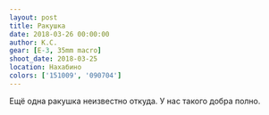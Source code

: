 ```yaml
---
layout: post
title: Ракушка
date: 2018-03-26 00:00:00
author: К.С.
gear: [E-3, 35mm macro]
shoot_date: 2018-03-25
location: Нахабино
colors: ['151009', '090704']
---
```

Ещё одна ракушка неизвестно откуда. У нас такого добра полно.
